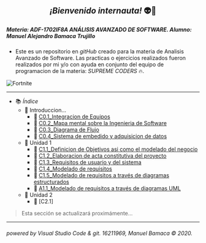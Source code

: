 
## <center> *¡Bienvenido internauta!* :alien::raised_hands: </center>

##### Materia: ADF-1702IF8A ANÁLISIS AVANZADO DE SOFTWARE.  Alumno: Manuel Alejandro Bamaca Trujillo
  - Este es un repositorio en _gitHub_ creado para la materia de Analisis Avanzado de Software.
  Las practicas o ejercicios realizados fueron realizados por mi y/o con ayuda en conjunto del equipo de programacion de la materia: _SUPREME CODERS_ :fire:.

![Fortnite](https://progameguides.com/wp-content/uploads/2020/02/featured-fortnite-c2-season2-guide.jpg)  
___
- :books: *Índice*
  - :closed_book: Introduccion...
    - :bookmark_tabs: [C0.1_Integracion de Equipos](/blog/C0.1_ManuelBamaca_SupremeCoders.md)
    - :bookmark_tabs: [C0.2_Mapa mental sobre la Ingenieria de Software](blog/C0.2_ManuelBamaca_SupremeCoders.md)
    - :bookmark_tabs: [C0.3_Diagrama de Flujo](/blog/C0.3_ManuelBamaca_SupremeCoders.md)
    - :bookmark_tabs: [C0.4_Sistema de embedido y adquisicion de datos](blog/C0.4_ManuelBamaca_SupremeCoders.md)
  - :closed_book: Unidad 1
    - :bookmark_tabs: [C1.1_Definicion de Objetivos asi como el modelado del negocio]()
    - :bookmark_tabs: [C1.2_Elaboracion de acta constitutiva del proyecto](blog/C1.2_ManuelBamaca_SupremeCoders.md)
    - :bookmark_tabs: [C1.3_Requisitos de usuario y del sistema](blog/C1.3_ManuelBamaca_SupremeCoders.md)
    - :bookmark_tabs: [C1.4_Modelado de requisitos](blog/C1.4_ManuelBamaca_SupremeCoders.md)
    - :bookmark_tabs: [C1.5_Modelado de requisitos a través de diagramas estructurados](blog/C1.5_ManuelBamaca_SupremeCoders.md)
    - :bookmark_tabs: [A1.1_Modelado de requisitos a través de diagramas UML](docs/A1.1_ManuelBamaca_SupremeCoders.md)
  - :closed_book: Unidad 2
    - :bookmark_tabs: [C2.1]



> Esta sección se actualizará proximámente...

___
###### powered by Visual Studio Code & git. 16211969, Manuel Bamaca © 2020.


